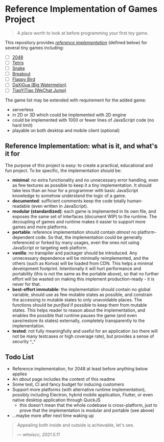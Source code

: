 # Reference Implementation of Games Project

> A place worth to look at before programming your first toy game.

This repository provides *[reference implementation][ref-impl]* (defined below) for 
several tiny games including:
- [ ] [2048][2048]
- [ ] [Tetris][tetris]
- [ ] [Snake][snake]
- [ ] [Breakout][breakout]
- [ ] [Flappy Bird][flappy-bird]
- [ ] [DaXiGua (Big Watermelon)][daxigua]
- [ ] [TiaoYiTiao (WeChat Jump)][tiaoyitiao]

[ref-impl]: https://en.wikipedia.org/wiki/Reference_implementation
[2048]: https://github.com/gabrielecirulli/2048
[tetris]: https://en.wikipedia.org/wiki/Tetris
[snake]: https://en.wikipedia.org/wiki/Snake_(video_game_genre)
[breakout]: https://en.wikipedia.org/wiki/Breakout_(video_game)
[flappy-bird]: https://en.wikipedia.org/wiki/Flappy_Bird
[daxigua]: https://github.com/liyupi/daxigua
[tiaoyitiao]: https://zh.wikipedia.org/wiki/%E8%B7%B3%E4%B8%80%E8%B7%B3

The game list may be extended with requirement for the added game:
* serverless
* in 2D or 3D which could be implemented with 2D engine
* could be implemented with 1000 or fewer lines of JavaScript code (no hard limit)
* playable on both desktop and mobile client (optional)

## Reference Implementation: what is it, and what's it for

The purpose of this project is easy: to create a practical, educational and fun
project. To be specific, the implementation should be:
* **minimal**: no extra functionality and no unnecessary error handling, even as few
  textures as possible to keep it a tiny implementation. It should take less than an
  hour for a programmer with basic JavaScript knowledge to somehow understand the
  logic of a game.
* **documented**: sufficient comments keep the code totally human-readable (even 
  written in JavaScript).
* **modular (standardized)**: each game is implemented in its own file, and exposes
  the same set of interfaces (document WIP) to the runtime. The decoupling of games 
  and runtime makes it easier to support more games and more platforms.
* **portable**: reference implementation should contain *almost* no 
  platform-dependent code. So that, the implementation could be generally referenced 
  or forked by many usages, even the ones not using JavaScript or targeting web
  platform.
* **vanilla**: no transpiler and packager should be introduced. Any unnecessary
  dependence will be minimally reimplemented, and the others (such as Konva) will
  be loaded from CDN. This helps a minimal development footprint. Intentionally it
  will hurt performance and portability (this is not the same as the portable above),
  so that no further effort will be wasted on making this implement 
  production-ready - it is never for that.
* **best-effort immutable**: the implementation should contain no global variable,
  should use as few mutable states as possible, and constrain the accessing to 
  mutable states to only unavoidable places. The functions should be *purified* if
  possible to keep them from mutable states. This helps reader to reason about the 
  implementation, and enables the possible that runtime pauses the game (and even
  save/restore its states) externally, completely transparently to the 
  implementation.
* **tested**: not fully meaningfully and useful for an application (so there will not
  be many testcases or high coverage rate), but provides a sense of security ^_^
  
## Todo List

* Reference implementation, for 2048 at least before anything below applies
* An *about* page includes the content of this readme
* Some test, CI and fancy budget for inducing customers
* Support more platforms (with alternative runtime implementation), possibly 
  including Electron, hybrid mobile application, Flutter, or even native desktop
  application through QuickJS
  - this doesn't mean that the whole codebase is cross-platform, just to prove that
    the implementation is modular and portable (see above)
* ...maybe more after next time waking up

> Appealing both inside and outside is achievable, let's see.
> 
> &mdash; <cite>whoiscc, 2021.5.11</cite>